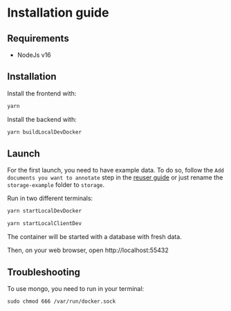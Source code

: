 # Installation guide

## Requirements

- NodeJs v16

## Installation

Install the frontend with:

```sh
yarn
```

Install the backend with:

```sh
yarn buildLocalDevDocker
```

## Launch

For the first launch, you need to have example data. To do so, follow the `Add documents you want to annotate` step in the [reuser guide](docs/reuserGuide.md) or just rename the `storage-example` folder to `storage`.

Run in two different terminals:

```sh
yarn startLocalDevDocker
```

```sh
yarn startLocalClientDev
```

The container will be started with a database with fresh data.

Then, on your web browser, open http://localhost:55432

## Troubleshooting

To use mongo, you need to run in your terminal:

```
sudo chmod 666 /var/run/docker.sock
```
